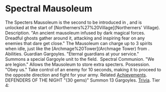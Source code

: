 # Spectral Mausoleum

 The Specters Mausoleum is the second to be introduced in , and is unlocked at the start of [Northerners%27%20Village](Northerners' Village).
Description.
"An ancient mausoleum infused by dark magical forces. Dreadful ghosts gather around it, attacking and inspiring fear on any enemies that dare get close."
The Mausoleum can charge up to 3 spirits when idle, just like the [Archmage%20Tower](Archmage Tower) from .
Abilities.
Guardian Gargoyles.
 "Eternal guardians at your service." 
Summons a special Gargoyle unit to the field. 
Spectral Communion.
 "We are legion."
Allows the Mausoleum to store extra specters.
Possession.
 "Obey us."
Take control of an enemy for 10 seconds, making it to proceed to the opposite direction and fight for your army.
Related [Achievements](Achievements).
 DEFENDERS OF THE NIGHT "(30 gems)" Summon 13 Gargoyles.
[Trivia](Quotes).
Tier 4: